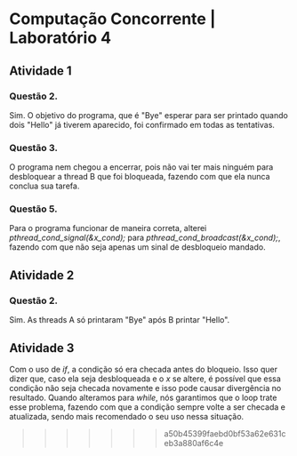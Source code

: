 # Computação Concorrente | Laboratório 4

## Atividade 1

### Questão 2.
Sim. O objetivo do programa, que é "Bye" esperar para ser printado quando dois "Hello" já tiverem aparecido, foi confirmado em todas as tentativas.

### Questão 3.
O programa nem chegou a encerrar, pois não vai ter mais ninguém para desbloquear a thread B que foi bloqueada, fazendo com que ela nunca conclua sua tarefa. 

### Questão 5.
Para o programa funcionar de maneira correta, alterei *pthread_cond_signal(&x_cond);* para *pthread_cond_broadcast(&x_cond);*, fazendo com que não seja apenas um sinal de desbloqueio mandado.

## Atividade 2

### Questão 2.
Sim. As threads A só printaram "Bye" após B printar "Hello".

## Atividade 3
Com o uso de *if*, a condição só era checada antes do bloqueio. Isso quer dizer que, caso ela seja desbloqueada e o *x* se altere, é possível que essa condição não seja checada novamente e isso pode causar divergência no resultado.
Quando alteramos para *while*, nós garantimos que o loop trate esse problema, fazendo com que a condição sempre volte a ser checada e atualizada, sendo mais recomendado o seu uso nessa situação. 
>>>>>>> a50b45399faebd0bf53a62e631ceb3a880af6c4e

